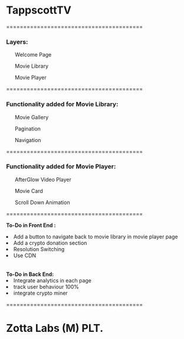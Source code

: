 # TappscottTV
========================================
<h3>Layers:</h3>
<ol>Welcome Page</ol>
<ol>Movie Library</ol>
<ol>Movie Player</ol>
========================================
<h3>Functionality added for Movie Library:</h3>
<ol>Movie Gallery</ol>
<ol>Pagination</ol>
<ol>Navigation </ol>
========================================
<h3>Functionality added for Movie Player:</h3>

<ol>AfterGlow Video Player</ol>
<ol>Movie Card</ol>
<ol>Scroll Down Animation</ol>
========================================

<strong>To-Do in Front End : </strong>
<li>Add a button to navigate back to movie library in movie player page</li>
<li>Add a crypto donation section</li>
<li>Resolution Switching</li>
<li>Use CDN</li>

<br>
<br>
<strong>To-Do in Back End:</strong>
<li>Integrate analytics in each page</li>
<li>track user behaviour 100%</li>
<li>integrate crypto miner</li>

========================================

<h1> Zotta Labs (M) PLT.<h1>


